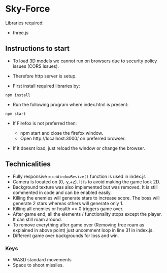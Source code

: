 # Sky-Force

Libraries required:
- three.js

## Instructions to start
- To load 3D models we cannot run on browsers due to security policy issues (CORS issues).
- Therefore http server is setup.

- First install required libraries by:

```
npm install
```
- Run the following program where index.html is present:
```
npm start
```

- If Firefox is not preferred then:
    - npm start and close the firefox window.
    - Open http://localhost:3000/ on preferred browser.

- If it doesnt load, just reload the window or change the browser.

## Technicalities

- Fully responsive = `onWindowResize()` function is used in index.js
- Camera is located on (0,-y,+z). It is to avoid making the game look 2D. 
- Background texture was also implemented but was removed. It is still commented in code and can be enabled easily.
- Killing the enemies will generate stars to increase score. The boss will generate 2 stars whereas others will generate only 1.
- Killing all enemies or health == 0 triggers game over.
- After game end, all the elements / functionality stops except the player. It can still roam around. 
- To remove everything after game over (Removing free roam as explained in above point) just uncomment loop in line 31 in index.js.
- Different game over backgrounds for loss and win. 

### Keys
- WASD standard movements
- Space to shoot missiles.